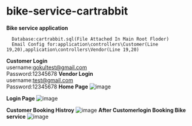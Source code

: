 # bike-service-cartrabbit
<b>Bike service application</b>
      
      Database:cartrabbit.sql(File Attached In Main Root Floder)
      Email Config for:application\controllers\Customer(Line 19,20),application\controllers\Vendor(Line 19,20)
<b>Customer Login</b><br>
      username:gokultest@gmail.com<br>
      Password:12345678
<b>Vendor Login</b><br>
      username:test@gmail.com<br>
      Password:12345678
<b>Home Page</b> 
![image](https://user-images.githubusercontent.com/36505950/121336657-5cab9680-c939-11eb-94d9-946f537bfdd6.png)

<b>Login Page</b> 
![image](https://user-images.githubusercontent.com/36505950/121336794-7b119200-c939-11eb-8957-841f48d9769d.png)

<b>Customer Booking Histroy</b> 
![image](https://user-images.githubusercontent.com/36505950/121337155-dcd1fc00-c939-11eb-80be-68c43df0b265.png)
<b>After Customerlogin Booking Bike service</b>
![image](https://user-images.githubusercontent.com/36505950/121337368-16a30280-c93a-11eb-9ec1-79f5d2b404ab.png)
